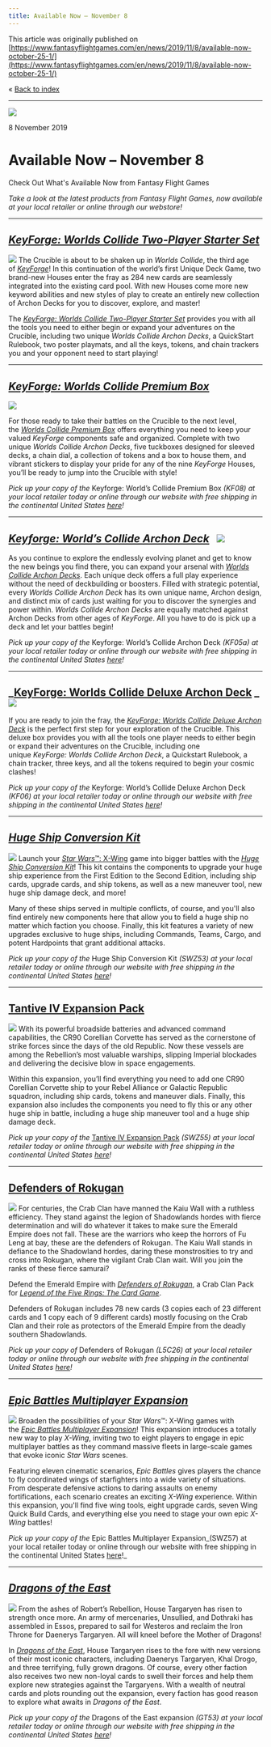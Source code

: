 ```yaml
---
title: Available Now – November 8
---
```


This article was originally published on [https://www.fantasyflightgames.com/en/news/2019/11/8/available-now-october-25-1/](https://www.fantasyflightgames.com/en/news/2019/11/8/available-now-october-25-1/)

&laquo; [Back to index](../index.md)

---

![](kf05-08_preview_osn.jpg)

8 November 2019

Available Now – November 8
==========================

Check Out What's Available Now from Fantasy Flight Games

_Take a look at the latest products from Fantasy Flight Games, now available at your local retailer or online through our webstore!_

* * *

_[KeyForge: Worlds Collide Two-Player Starter Set](https://store.us.asmodee.com/preorders/create/KF07/)_
--------------------------------------------------------------------------------------------------------

![](kf07_box_right.png) The Crucible is about to be shaken up in _Worlds Collide_, the third age of _[_KeyForge_](https://www.fantasyflightgames.com/en/products/keyforge/)_! In this continuation of the world’s first Unique Deck Game, two brand-new Houses enter the fray as 284 new cards are seamlessly integrated into the existing card pool. With new Houses come more new keyword abilities and new styles of play to create an entirely new collection of Archon Decks for you to discover, explore, and master!

The _[_KeyForge: Worlds Collide Two-Player Starter Set_](https://www.fantasyflightgames.com/en/products/keyforge/products/keyforge-worlds-collide-two-player-starter-set/)_ provides you with all the tools you need to either begin or expand your adventures on the Crucible, including two unique _Worlds Collide Archon Decks_, a QuickStart Rulebook, two poster playmats, and all the keys, tokens, and chain trackers you and your opponent need to start playing!

* * *

_[KeyForge: Worlds Collide Premium Box](https://store.us.asmodee.com/preorders/create/KF08/)_
---------------------------------------------------------------------------------------------

![](kf08_box_right.png)

For those ready to take their battles on the Crucible to the next level, the _[_Worlds Collide Premium Box_](https://www.fantasyflightgames.com/en/products/keyforge/products/keyforge-worlds-collide-premium-box/)_ offers everything you need to keep your valued _KeyForge_ components safe and organized. Complete with two unique _Worlds Collide Archon Decks_, five tuckboxes designed for sleeved decks, a chain dial, a collection of tokens and a box to house them, and vibrant stickers to display your pride for any of the nine _KeyForge_ Houses, you’ll be ready to jump into the Crucible with style!

_Pick up your copy of the_ Keyforge: World’s Collide Premium Box _(KF08) at your local retailer today or online through our website with free shipping in the continental United States [here](https://store.us.asmodee.com/preorders/create/KF08/)!_

* * *

_[Keyforge: World’s Collide Archon Deck](https://store.us.asmodee.com/preorders/create/KF05a/)_   ![](kf05_box_right_700px.png)
---------------------------------------------------------------------------------------------------------------------------------------------------------------------------------------------------------------------------------

As you continue to explore the endlessly evolving planet and get to know the new beings you find there, you can expand your arsenal with _[_Worlds Collide Archon Decks_](https://www.fantasyflightgames.com/en/products/keyforge/products/keyforge-worlds-collide-archon-deck/)_. Each unique deck offers a full play experience without the need of deckbuilding or boosters. Filled with strategic potential, every _Worlds Collide Archon Deck_ has its own unique name, Archon design, and distinct mix of cards just waiting for you to discover the synergies and power within. _Worlds Collide Archon Decks_ are equally matched against Archon Decks from other ages of _KeyForge_. All you have to do is pick up a deck and let your battles begin!

_Pick up your copy of the_ Keyforge: World’s Collide Archon Deck _(KF05a) at your local retailer today or online through our website with free shipping in the continental United States [here](https://store.us.asmodee.com/preorders/create/KF05a/)!_

* * *

_[KeyForge: Worlds Collide Deluxe Archon Deck](https://store.us.asmodee.com/preorders/create/KF06/) _ ![](kf06_box_right.png)
-------------------------------------------------------------------------------------------------------------------------------------------------------------------------------------------------------------------------------

If you are ready to join the fray, the _[_KeyForge: Worlds Collide Deluxe Archon Deck_](https://www.fantasyflightgames.com/en/products/keyforge/products/keyforge-worlds-collide-deluxe-archon-deck/)_ is the perfect first step for your exploration of the Crucible. This deluxe box provides you with all the tools one player needs to either begin or expand their adventures on the Crucible, including one unique _KeyForge: Worlds Collide Archon Deck_, a Quickstart Rulebook, a chain tracker, three keys, and all the tokens required to begin your cosmic clashes!

_Pick up your copy of the_ Keyforge: World’s Collide Deluxe Archon Deck _(KF06) at your local retailer today or online through our website with free shipping in the continental United States [here](https://store.us.asmodee.com/preorders/create/KF06/)!_

* * *

_[Huge Ship Conversion Kit](https://store.us.asmodee.com/preorders/create/SWZ53/)_
----------------------------------------------------------------------------------

![](swz53_box_right.png) Launch your [_Star Wars_™: X-Wing](https://www.fantasyflightgames.com/en/products/x-wing-second-edition/) game into bigger battles with the _[_Huge Ship Conversion Kit_](https://www.fantasyflightgames.com/en/products/x-wing-second-edition/products/huge-ship-conversion-kit/)_! This kit contains the components to upgrade your huge ship experience from the First Edition to the Second Edition, including ship cards, upgrade cards, and ship tokens, as well as a new maneuver tool, new huge ship damage deck, and more!

Many of these ships served in multiple conflicts, of course, and you'll also find entirely new components here that allow you to field a huge ship no matter which faction you choose. Finally, this kit features a variety of new upgrades exclusive to huge ships, including Commands, Teams, Cargo, and potent Hardpoints that grant additional attacks.

_Pick up your copy of the_ Huge Ship Conversion Kit _(SWZ53) at your local retailer today or online through our website with free shipping in the continental United States [here](https://store.us.asmodee.com/preorders/create/SWZ53/)!_

* * *

[Tantive IV Expansion Pack](https://store.us.asmodee.com/preorders/create/SWZ55/)
---------------------------------------------------------------------------------

![](swz55_box_right.png) With its powerful broadside batteries and advanced command capabilities, the CR90 Corellian Corvette has served as the cornerstone of strike forces since the days of the old Republic. Now these vessels are among the Rebellion’s most valuable warships, slipping Imperial blockades and delivering the decisive blow in space engagements.

Within this expansion, you’ll find everything you need to add one CR90 Corellian Corvette ship to your Rebel Alliance or Galactic Republic squadron, including ship cards, tokens and maneuver dials. Finally, this expansion also includes the components you need to fly this or any other huge ship in battle, including a huge ship maneuver tool and a huge ship damage deck.

_Pick up your copy of the_ [Tantive IV Expansion Pack](https://www.fantasyflightgames.com/en/products/x-wing-second-edition/products/x-wing-second-edition-tantive-iv-expansion-pack/) _(SWZ55) at your local retailer today or online through our website with free shipping in the continental United States [here](https://store.us.asmodee.com/preorders/create/SWZ55/)!_

* * *

[Defenders of Rokugan](https://store.us.asmodee.com/preorders/create/L5C26/)
----------------------------------------------------------------------------

![](l5c26_box.png) For centuries, the Crab Clan have manned the Kaiu Wall with a ruthless efficiency. They stand against the legion of Shadowlands hordes with fierce determination and will do whatever it takes to make sure the Emerald Empire does not fall. These are the warriors who keep the horrors of Fu Leng at bay, these are the defenders of Rokugan. The Kaiu Wall stands in defiance to the Shadowland hordes, daring these monstrosities to try and cross into Rokugan, where the vigilant Crab Clan wait. Will you join the ranks of these fierce samurai?

Defend the Emerald Empire with [_Defenders of Rokugan_](https://www.fantasyflightgames.com/en/products/legend-of-the-five-rings-the-card-game/products/defenders-rokugan/), a Crab Clan Pack for _[_Legend of the Five Rings: The Card Game_](https://www.fantasyflightgames.com/en/products/legend-of-the-five-rings-the-card-game/)_.

Defenders of Rokugan includes 78 new cards (3 copies each of 23 different cards and 1 copy each of 9 different cards) mostly focusing on the Crab Clan and their role as protectors of the Emerald Empire from the deadly southern Shadowlands. 

_Pick up your copy of_ Defenders of Rokugan _(L5C26) at your local retailer today or online through our website with free shipping in the continental United States [here](https://store.us.asmodee.com/preorders/create/L5C26/)!_

* * *

_[Epic Battles Multiplayer Expansion](https://store.us.asmodee.com/preorders/create/SWZ57/)_
--------------------------------------------------------------------------------------------

![](swz57_box_right.png) Broaden the possibilities of your _Star Wars_™: X-Wing games with the _[_Epic Battles Multiplayer Expansion_](https://www.fantasyflightgames.com/en/products/x-wing-second-edition/products/epic-battles-multiplayer-expansion/)_! This expansion introduces a totally new way to play _X-Wing_, inviting two to eight players to engage in epic multiplayer battles as they command massive fleets in large-scale games that evoke iconic _Star Wars_ scenes.

Featuring eleven cinematic scenarios, _Epic Battles_ gives players the chance to fly coordinated wings of starfighters into a wide variety of situations. From desperate defensive actions to daring assaults on enemy fortifications, each scenario creates an exciting _X-Wing_ experience. Within this expansion, you'll find five wing tools, eight upgrade cards, seven Wing Quick Build Cards, and everything else you need to stage your own epic _X-Wing_ battles!

_Pick up your copy of the_ Epic Battles Multiplayer Expansion_(SWZ57) at your local retailer today or online through our website with free shipping in the continental United States [here](https://store.us.asmodee.com/preorders/create/SWZ57/)!_

* * *

_[Dragons of the East](https://www.fantasyflightgames.com/en/products/a-game-of-thrones-the-card-game-second-edition/products/dragons-east/)_
---------------------------------------------------------------------------------------------------------------------------------------------

![](gt53_box_right.png) From the ashes of Robert’s Rebellion, House Targaryen has risen to strength once more. An army of mercenaries, Unsullied, and Dothraki has assembled in Essos, prepared to sail for Westeros and reclaim the Iron Throne for Daenerys Targaryen. All will kneel before the Mother of Dragons!

In _[_Dragons of the East_](https://www.fantasyflightgames.com/en/products/a-game-of-thrones-the-card-game-second-edition/products/dragons-east/)_, House Targaryen rises to the fore with new versions of their most iconic characters, including Daenerys Targaryen, Khal Drogo, and three terrifying, fully grown dragons. Of course, every other faction also receives two new non-loyal cards to swell their forces and help them explore new strategies against the Targaryens. With a wealth of neutral cards and plots rounding out the expansion, every faction has good reason to explore what awaits in _Dragons of the East_. 

_Pick up your copy of the_ Dragons of the East expansion _(GT53) at your local retailer today or online through our website with free shipping in the continental United States [here](https://store.us.asmodee.com/preorders/create/GT53/)!_

[](http://community.fantasyflightgames.com/index.php?/forum/222-x-wing/)